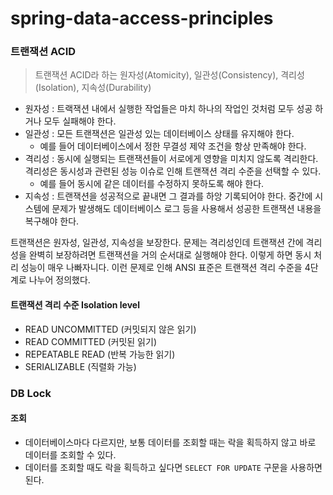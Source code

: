 # spring-data-access-principles



### 트랜잭션 ACID

> 트랜잭션 ACID라 하는 원자성(Atomicity), 일관성(Consistency), 격리성(Isolation), 지속성(Durability)

- 원자성 : 트랙잭션 내에서 실행한 작업들은 마치 하나의 작업인 것처럼 모두 성공 하거나 모두 실패해야 한다.
- 일관성 : 모든 트랜잭션은 일관성 있는 데이터베이스 상태를 유지해야 한다. 
  - 예를 들어 데이터베이스에서 정한 무결성 제약 조건을 항상 만족해야 한다.
- 격리성 : 동시에 실행되는 트랜잭션들이 서로에게 영향을 미치지 않도록 격리한다. 격리성은 동시성과 관련된 성능 이슈로 인해 트랜잭션 격리 수준을 선택할 수 있다. 
  - 예를 들어 동시에 같은 데이터를 수정하지 못하도록 해야 한다.
- 지속성 : 트랜잭션을 성공적으로 끝내면 그 결과를 하앙 기록되어야 한다. 중간에 시스템에 문제가 발생해도 데이터베이스 로그 등을 사용해서 성공한 트랜잭션 내용을 복구해야 한다.

트랜잭션은 원자성, 일관성, 지속성을 보장한다. 문제는 격리성인데 트랜잭션 간에 격리성을 완벽히 보장하려면 트랜잭션을 거의 순서대로 실행해야 한다.
이렇게 하면 동시 처리 성능이 매우 나빠자니다. 이런 문제로 인해 ANSI 표준은 트랜잭션 격리 수준을 4단계로 나누어 정의했다.


#### 트랜잭션 격리 수준 Isolation level
- READ UNCOMMITTED (커밋되지 않은 읽기)
- READ COMMITTED (커밋된 읽기)
- REPEATABLE READ (반복 가능한 읽기)
- SERIALIZABLE (직렬화 가능)

### DB Lock

#### 조회

- 데이터베이스마다 다르지만, 보통 데이터를 조회할 때는 락을 획득하지 않고 바로 데이터를 조회할 수 있다.
- 데이터를 조회할 때도 락을 획득하고 싶다면 `SELECT FOR UPDATE` 구문을 사용하면 된다.